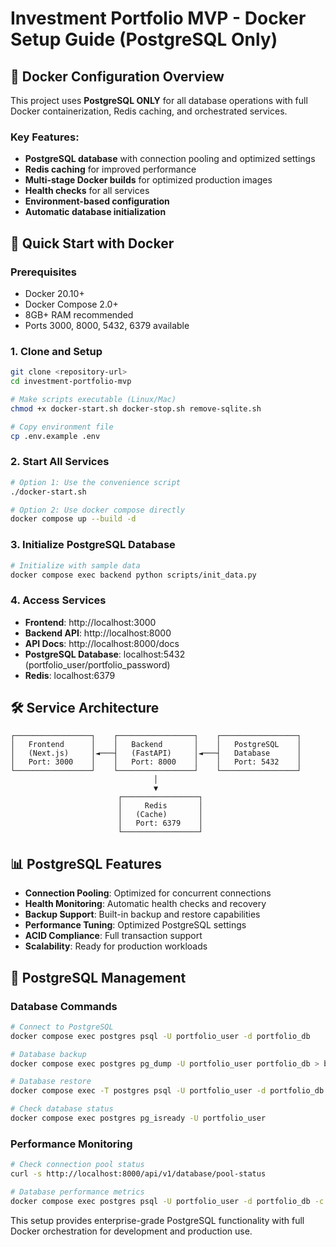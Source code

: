 # Investment Portfolio MVP - Docker Setup Guide (PostgreSQL Only)

## 🐳 Docker Configuration Overview

This project uses **PostgreSQL ONLY** for all database operations with full Docker containerization, Redis caching, and orchestrated services.

### Key Features:
- **PostgreSQL database** with connection pooling and optimized settings
- **Redis caching** for improved performance
- **Multi-stage Docker builds** for optimized production images
- **Health checks** for all services
- **Environment-based configuration**
- **Automatic database initialization**

## 🚀 Quick Start with Docker

### Prerequisites
- Docker 20.10+
- Docker Compose 2.0+
- 8GB+ RAM recommended
- Ports 3000, 8000, 5432, 6379 available

### 1. Clone and Setup
```bash
git clone <repository-url>
cd investment-portfolio-mvp

# Make scripts executable (Linux/Mac)
chmod +x docker-start.sh docker-stop.sh remove-sqlite.sh

# Copy environment file
cp .env.example .env
```

### 2. Start All Services
```bash
# Option 1: Use the convenience script
./docker-start.sh

# Option 2: Use docker compose directly
docker compose up --build -d
```

### 3. Initialize PostgreSQL Database
```bash
# Initialize with sample data
docker compose exec backend python scripts/init_data.py
```

### 4. Access Services
- **Frontend**: http://localhost:3000
- **Backend API**: http://localhost:8000
- **API Docs**: http://localhost:8000/docs
- **PostgreSQL Database**: localhost:5432 (portfolio_user/portfolio_password)
- **Redis**: localhost:6379

## 🛠️ Service Architecture

```
┌─────────────────┐    ┌─────────────────┐    ┌─────────────────┐
│   Frontend      │    │   Backend       │    │   PostgreSQL    │
│   (Next.js)     │◄───┤   (FastAPI)     │◄───┤   Database      │
│   Port: 3000    │    │   Port: 8000    │    │   Port: 5432    │
└─────────────────┘    └─────────────────┘    └─────────────────┘
                                │
                                ▼
                        ┌─────────────────┐
                        │     Redis       │
                        │   (Cache)       │
                        │   Port: 6379    │
                        └─────────────────┘
```

## 📊 PostgreSQL Features

- **Connection Pooling**: Optimized for concurrent connections
- **Health Monitoring**: Automatic health checks and recovery
- **Backup Support**: Built-in backup and restore capabilities
- **Performance Tuning**: Optimized PostgreSQL settings
- **ACID Compliance**: Full transaction support
- **Scalability**: Ready for production workloads

## 🔧 PostgreSQL Management

### Database Commands
```bash
# Connect to PostgreSQL
docker compose exec postgres psql -U portfolio_user -d portfolio_db

# Database backup
docker compose exec postgres pg_dump -U portfolio_user portfolio_db > backup.sql

# Database restore
docker compose exec -T postgres psql -U portfolio_user -d portfolio_db < backup.sql

# Check database status
docker compose exec postgres pg_isready -U portfolio_user
```

### Performance Monitoring
```bash
# Check connection pool status
curl -s http://localhost:8000/api/v1/database/pool-status

# Database performance metrics
docker compose exec postgres psql -U portfolio_user -d portfolio_db -c "SELECT * FROM pg_stat_activity;"
```

This setup provides enterprise-grade PostgreSQL functionality with full Docker orchestration for development and production use.
